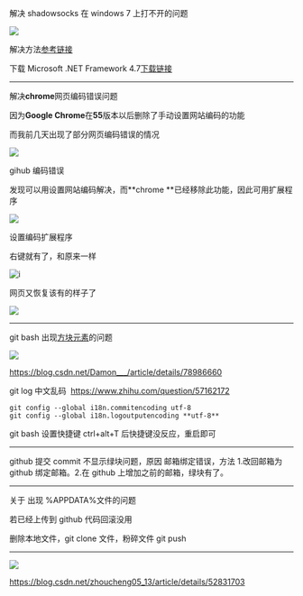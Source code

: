 解决 shadowsocks 在 windows 7 上打不开的问题

![](https://upload-images.jianshu.io/upload_images/7094266-5b0a239f9f523f2e.png?imageMogr2/auto-orient/strip%7CimageView2/2/w/1240)

解决方法[参考链接](https://github.com/shadowsocks/shadowsocks-windows/issues/1189)

下载 Microsoft .NET Framework 4.7[下载链接](https://www.microsoft.com/zh-CN/download/details.aspx?id=55170)

---

解决**chrome**网页编码错误问题

因为**Google Chrome**在**55**版本以后删除了手动设置网站编码的功能

而我前几天出现了部分网页编码错误的情况

![](https://upload-images.jianshu.io/upload_images/7094266-2a38c53ad0a92443.png?imageMogr2/auto-orient/strip%7CimageView2/2/w/1240)

gihub 编码错误

发现可以用设置网站编码解决，而**chrome **已经移除此功能，因此可用扩展程序

![](https://upload-images.jianshu.io/upload_images/7094266-a0c1211651b74aee.png?imageMogr2/auto-orient/strip%7CimageView2/2/w/1240)

设置编码扩展程序

右键就有了，和原来一样

![i](https://upload-images.jianshu.io/upload_images/7094266-c46530cbab9e74e2.png?imageMogr2/auto-orient/strip%7CimageView2/2/w/1240)

网页又恢复该有的样子了

![](https://upload-images.jianshu.io/upload_images/7094266-5426a5777bfa4366.png?imageMogr2/auto-orient/strip%7CimageView2/2/w/1240)

---

git bash 出现[方块元素](https://zh.wikipedia.org/wiki/%E6%96%B9%E5%A1%8A%E5%85%83%E7%B4%A0)的问题

![](https://upload-images.jianshu.io/upload_images/7094266-c7ffceb3f9efcf4f.jpg?imageMogr2/auto-orient/strip%7CimageView2/2/w/1240)

https://blog.csdn.net/Damon___/article/details/78986660

git log 中文乱码  https://www.zhihu.com/question/57162172

```
git config --global i18n.commitencoding utf-8
git config --global i18n.logoutputencoding **utf-8**
```

git bash 设置快捷键 ctrl+alt+T 后快捷键没反应，重启即可

---

github 提交 commit 不显示绿块问题，原因 邮箱绑定错误，方法 1.改回邮箱为 github 绑定邮箱。2.在 github 上增加之前的邮箱，绿块有了。

---

关于 出现 %APPDATA%文件的问题

若已经上传到 github 代码回滚没用

删除本地文件，git clone 文件，粉碎文件 git push

---

![](https://upload-images.jianshu.io/upload_images/7094266-4fffc2ca77dc273e.png?imageMogr2/auto-orient/strip%7CimageView2/2/w/1240)

https://blog.csdn.net/zhoucheng05_13/article/details/52831703
